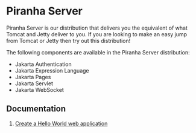 # Piranha Server

Piranha Server is our distribution that delivers you the equivalent of what 
Tomcat and Jetty deliver to you. If you are looking to make an easy jump from
Tomcat or Jetty then try out this distribution!

The following components are available in the Piranha Server distribution:

* Jakarta Authentication
* Jakarta Expression Language
* Jakarta Pages
* Jakarta Servlet
* Jakarta WebSocket

## Documentation

1. [Create a Hello World web application](create_a_hello_world_web_application.html)
